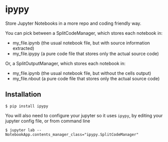 # ipypy

Store Jupyter Notebooks in a more repo and coding friendly way.

You can pick between a SplitCodeManager, which stores each notebook in:
  * my_file.ipynb (the usual notebook file, but with source information extracted)
  * my_file.ipypy (a pure code file that stores only the actual source code)

Or, a SplitOutputManager, which stores each notebook in:
  * my_file.ipynb (the usual notebook file, but without the cells output)
  * my_file.nbout (a pure code file that stores only the actual source code)

## Installation

    $ pip install ipypy

You will also need to configure your jupyter so it uses `ipypy`, by editing your jupyter config file, or from command line

    $ jupyter lab --NotebookApp.contents_manager_class="ipypy.SplitCodeManager"
